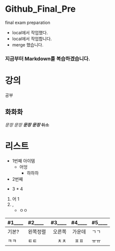 # Github_Final_Pre
final exam preparation

- local에서 작업했다.
- local에서 작업합니다. 
- merge 했습니다.

### 지금부터 Markdown를 복습하겠습니다.  

강의  
=========  
공부  

화화화  
---------

*문장* 
_문장_ 
**_문장_** 
***문장*** 
~~취소~~ 

# 리스트  
- 1번째 아이템  
   - 어엉
      - 하하하
- 2번째  
+ 3 * 4 

1. 어
   1  
3. ,
   - ㅇㅇ  


| #1____ | #2____ | #3____ | #4____ | #5____ |
|---------|:-----|---:|:----:|----|
|기본?|왼쪽정렬|오른쪽|가운데|ㄱㄱ|
|ㅋㅋ|ㅌㅌ|ㅊㅊ|ㅍㅍ|ㅠㅠ|
